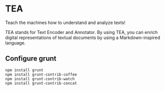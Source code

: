 # TEA
Teach the machines how to understand and analyze texts!

TEA stands for Text Encoder and Annotator. By using TEA, you can enrich digital representations of textual documents by using a Markdown-inspired language.

## Configure grunt
```
npm install grunt
npm install grunt-contrib-coffee
npm install grunt-contrib-watch
npm install grunt-contrib-concat
```
